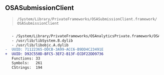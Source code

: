 ## OSASubmissionClient

> `/System/Library/PrivateFrameworks/OSASubmissionClient.framework/OSASubmissionClient`

```diff

   - /System/Library/PrivateFrameworks/OSAnalyticsPrivate.framework/OSAnalyticsPrivate
   - /usr/lib/libSystem.B.dylib
   - /usr/lib/libobjc.A.dylib
-  UUID: 71122365-DDCB-3A99-ACC6-B9DD4C23491E
+  UUID: D92C550D-BFC5-3EF2-B13F-ECDF22DD9736
   Functions: 33
   Symbols:   261
   CStrings:  194

```
